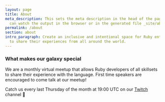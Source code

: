 ```yaml
---
layout: page
title: About
meta_description: This sets the meta description in the head of the page. You
  can watch the output in the browser or in the generated file _site/about.html.
permalink: /about
section: about
intro_paragraph: Create an inclusive and intentional space for Ruby enthusiasts
  to share their experiences from all around the world.
---
```

### What makes our galaxy special

We are a monthly virtual meetup that allows Ruby developers of all skillsets to share their experience with the language. First time speakers are encouraged to come talk at our meetup!

Catch us every last Thursday of the month at 19:00 UTC on our [Twitch](https://www.twitch.tv/therubygalaxy) channel 🌌
